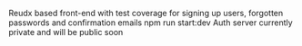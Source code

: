 Reudx based front-end with test coverage for signing up users, forgotten passwords and confirmation emails
npm run start:dev
Auth server currently private and will be public soon
